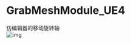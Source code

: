 # GrabMeshModule_UE4
仿编辑器的移动旋转轴  
![img](https://github.com/g23p/GrabMeshModule_UE4/blob/master/gif/AxisComponent.gif)
